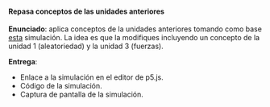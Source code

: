 #### Repasa conceptos de las unidades anteriores

**Enunciado**: aplica conceptos de la unidades anteriores tomando como base [esta](https://editor.p5js.org/natureofcode/sketches/b3HpgJa6F) simulación. La idea es que la modifiques incluyendo un concepto de la unidad 1 (aleatoriedad) y la unidad 3 (fuerzas).

**Entrega**:

- Enlace a la simulación en el editor de p5.js.
- Código de la simulación.
- Captura de pantalla de la simulación.
